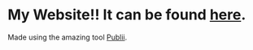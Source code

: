 # My Website!! It can be found [here](https://dill.moe).

Made using the amazing tool [Publii](https://getpublii.com).
